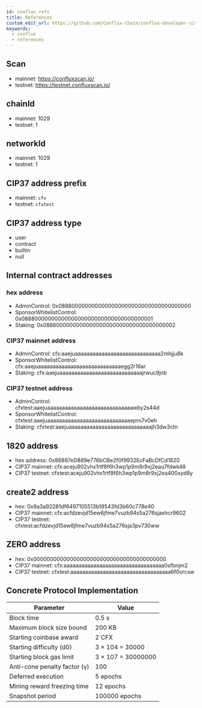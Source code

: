 ```yaml
---
id: conflux_refs
title: References
custom_edit_url: https://github.com/Conflux-Chain/conflux-developer-site/edit/master/docs/introduction/en/references.md
keywords:
  - conflux
  - references
---
```


## Scan
* mainnet: https://confluxscan.io/
* testnet: https://testnet.confluxscan.io/

## chainId
* mainnet: 1029
* testnet: 1

## networkId
* mainnet: 1029
* testnet: 1

## CIP37 address prefix
* mainnet: `cfx`
* testnet: `cfxtest`

## CIP37 address type
* user
* contract
* builtin
* null

## Internal contract addresses

### hex address
* AdminControl: 0x0888000000000000000000000000000000000000
* SponsorWhitelistControl: 0x0888000000000000000000000000000000000001
* Staking: 0x0888000000000000000000000000000000000002

### CIP37 mainnet address
* AdminControl: cfx:aaejuaaaaaaaaaaaaaaaaaaaaaaaaaaaaa2mhjju8k
* SponsorWhitelistControl: cfx:aaejuaaaaaaaaaaaaaaaaaaaaaaaaaaaaegg2r16ar
* Staking: cfx:aaejuaaaaaaaaaaaaaaaaaaaaaaaaaaaajrwuc9jnb

### CIP37 testnet address
* AdminControl: cfxtest:aaejuaaaaaaaaaaaaaaaaaaaaaaaaaaaaawby2s44d
* SponsorWhitelistControl: cfxtest:aaejuaaaaaaaaaaaaaaaaaaaaaaaaaaaaeprn7v0eh
* Staking: cfxtest:aaejuaaaaaaaaaaaaaaaaaaaaaaaaaaaajh3dw3ctn

## 1820 address
* hex address: 0x88887eD889e776bCBe2f0f9932EcFaBcDfCd1820
* CIP37 mainnet: cfx:aceju902vhx1rtf8f6h3wp1p9m8r9xj2eau7fdwk48
* CIP37 testnet: cfxtest:aceju902vhx1rtf8f6h3wp1p9m8r9xj2ea400xyd8y

## create2 address
* hex: 0x8a3a92281df6497105513b18543fd3b60c778e40
* CIP37 mainnet: cfx:acfdzevjd15ew6jfme7vuzb94s5a276sjaxhcr9602 
* CIP37 testnet: cfxtest:acfdzevjd15ew6jfme7vuzb94s5a276sja3pv730ww

## ZERO address
* hex: 0x0000000000000000000000000000000000000000
* CIP37 mainnet: cfx:aaaaaaaaaaaaaaaaaaaaaaaaaaaaaaaaaa0sfbnjm2
* CIP37 testnet: cfxtest:aaaaaaaaaaaaaaaaaaaaaaaaaaaaaaaaaa6f0vrcsw


## Concrete Protocol Implementation

| Parameter                    | Value              |
| ---------------------------- | ------------------ |
| Block time                   | 0.5 s              |
| Maximum block size bound     | 200 KB             |
| Starting coinbase award      | 2 CFX              |
| Starting difficulty (d0)     | 3 × 104 = 30000    |
| Starting block gas limit     | 3 × 107 = 30000000 |
| Anti-cone penalty factor (γ) | 100                |
| Deferred execution           | 5 epochs           |
| Mining reward freezing time  | 12 epochs          |
| Snapshot period              | 100000 epochs      |
